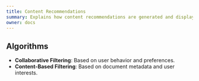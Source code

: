 ```yaml
---
title: Content Recommendations
summary: Explains how content recommendations are generated and displayed.
owner: docs
---
```


## Algorithms

- **Collaborative Filtering**: Based on user behavior and preferences.
- **Content-Based Filtering**: Based on document metadata and user interests.
